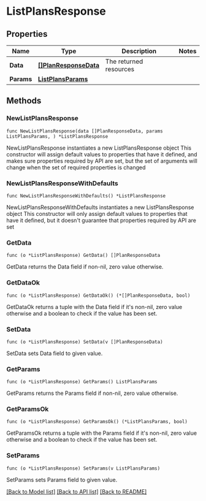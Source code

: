 # ListPlansResponse

## Properties

Name | Type | Description | Notes
------------ | ------------- | ------------- | -------------
**Data** | [**[]PlanResponseData**](PlanResponseData.md) | The returned resources | 
**Params** | [**ListPlansParams**](ListPlansParams.md) |  | 

## Methods

### NewListPlansResponse

`func NewListPlansResponse(data []PlanResponseData, params ListPlansParams, ) *ListPlansResponse`

NewListPlansResponse instantiates a new ListPlansResponse object
This constructor will assign default values to properties that have it defined,
and makes sure properties required by API are set, but the set of arguments
will change when the set of required properties is changed

### NewListPlansResponseWithDefaults

`func NewListPlansResponseWithDefaults() *ListPlansResponse`

NewListPlansResponseWithDefaults instantiates a new ListPlansResponse object
This constructor will only assign default values to properties that have it defined,
but it doesn't guarantee that properties required by API are set

### GetData

`func (o *ListPlansResponse) GetData() []PlanResponseData`

GetData returns the Data field if non-nil, zero value otherwise.

### GetDataOk

`func (o *ListPlansResponse) GetDataOk() (*[]PlanResponseData, bool)`

GetDataOk returns a tuple with the Data field if it's non-nil, zero value otherwise
and a boolean to check if the value has been set.

### SetData

`func (o *ListPlansResponse) SetData(v []PlanResponseData)`

SetData sets Data field to given value.


### GetParams

`func (o *ListPlansResponse) GetParams() ListPlansParams`

GetParams returns the Params field if non-nil, zero value otherwise.

### GetParamsOk

`func (o *ListPlansResponse) GetParamsOk() (*ListPlansParams, bool)`

GetParamsOk returns a tuple with the Params field if it's non-nil, zero value otherwise
and a boolean to check if the value has been set.

### SetParams

`func (o *ListPlansResponse) SetParams(v ListPlansParams)`

SetParams sets Params field to given value.



[[Back to Model list]](../README.md#documentation-for-models) [[Back to API list]](../README.md#documentation-for-api-endpoints) [[Back to README]](../README.md)


